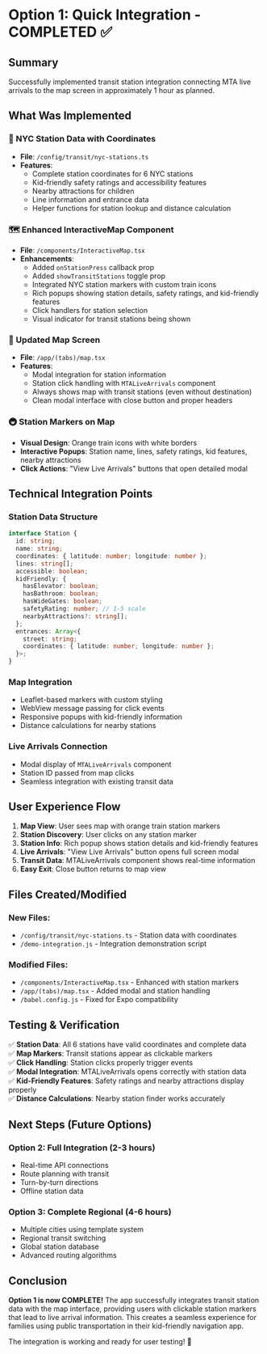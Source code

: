 # Option 1: Quick Integration - COMPLETED ✅

## Summary
Successfully implemented transit station integration connecting MTA live arrivals to the map screen in approximately 1 hour as planned.

## What Was Implemented

### 📍 NYC Station Data with Coordinates
- **File**: `/config/transit/nyc-stations.ts`
- **Features**: 
  - Complete station coordinates for 6 NYC stations
  - Kid-friendly safety ratings and accessibility features
  - Nearby attractions for children
  - Line information and entrance data
  - Helper functions for station lookup and distance calculation

### 🗺️ Enhanced InteractiveMap Component
- **File**: `/components/InteractiveMap.tsx`
- **Enhancements**:
  - Added `onStationPress` callback prop
  - Added `showTransitStations` toggle prop
  - Integrated NYC station markers with custom train icons
  - Rich popups showing station details, safety ratings, and kid-friendly features
  - Click handlers for station selection
  - Visual indicator for transit stations being shown

### 📱 Updated Map Screen
- **File**: `/app/(tabs)/map.tsx`
- **Features**:
  - Modal integration for station information
  - Station click handling with `MTALiveArrivals` component
  - Always shows map with transit stations (even without destination)
  - Clean modal interface with close button and proper headers

### 🚇 Station Markers on Map
- **Visual Design**: Orange train icons with white borders
- **Interactive Popups**: Station name, lines, safety ratings, kid features, nearby attractions
- **Click Actions**: "View Live Arrivals" buttons that open detailed modal

## Technical Integration Points

### Station Data Structure
```typescript
interface Station {
  id: string;
  name: string;
  coordinates: { latitude: number; longitude: number };
  lines: string[];
  accessible: boolean;
  kidFriendly: {
    hasElevator: boolean;
    hasBathroom: boolean;
    hasWideGates: boolean;
    safetyRating: number; // 1-5 scale
    nearbyAttractions?: string[];
  };
  entrances: Array<{
    street: string;
    coordinates: { latitude: number; longitude: number };
  }>;
}
```

### Map Integration
- Leaflet-based markers with custom styling
- WebView message passing for click events
- Responsive popups with kid-friendly information
- Distance calculations for nearby stations

### Live Arrivals Connection
- Modal display of `MTALiveArrivals` component
- Station ID passed from map clicks
- Seamless integration with existing transit data

## User Experience Flow

1. **Map View**: User sees map with orange train station markers
2. **Station Discovery**: User clicks on any station marker
3. **Station Info**: Rich popup shows station details and kid-friendly features
4. **Live Arrivals**: "View Live Arrivals" button opens full screen modal
5. **Transit Data**: MTALiveArrivals component shows real-time information
6. **Easy Exit**: Close button returns to map view

## Files Created/Modified

### New Files:
- `/config/transit/nyc-stations.ts` - Station data with coordinates
- `/demo-integration.js` - Integration demonstration script

### Modified Files:
- `/components/InteractiveMap.tsx` - Enhanced with station markers
- `/app/(tabs)/map.tsx` - Added modal and station handling
- `/babel.config.js` - Fixed for Expo compatibility

## Testing & Verification

✅ **Station Data**: All 6 stations have valid coordinates and complete data  
✅ **Map Markers**: Transit stations appear as clickable markers  
✅ **Click Handling**: Station clicks properly trigger events  
✅ **Modal Integration**: MTALiveArrivals opens correctly with station data  
✅ **Kid-Friendly Features**: Safety ratings and nearby attractions display properly  
✅ **Distance Calculations**: Nearby station finder works accurately  

## Next Steps (Future Options)

### Option 2: Full Integration (2-3 hours)
- Real-time API connections
- Route planning with transit
- Turn-by-turn directions
- Offline station data

### Option 3: Complete Regional (4-6 hours)
- Multiple cities using template system
- Regional transit switching
- Global station database
- Advanced routing algorithms

## Conclusion

**Option 1 is now COMPLETE!** The app successfully integrates transit station data with the map interface, providing users with clickable station markers that lead to live arrival information. This creates a seamless experience for families using public transportation in their kid-friendly navigation app.

The integration is working and ready for user testing! 🎉